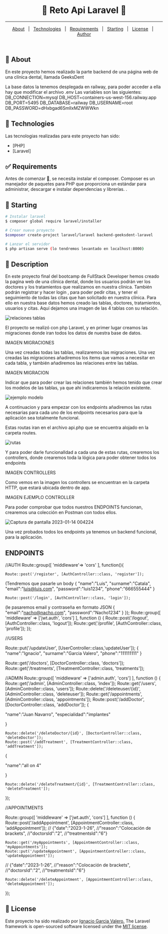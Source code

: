 <!-- Status -->

 <h1 align="center"> 
	🚧  Reto Api Laravel 🚀 
</h1> 

<hr> 

<p align="center">
  <a href="#dart-about">About</a> &#xa0; | &#xa0; 
  <a href="#rocket-technologies">Technologies</a> &#xa0; | &#xa0;
  <a href="#white_check_mark-requirements">Requirements</a> &#xa0; | &#xa0;
  <a href="#checkered_flag-starting">Starting</a> &#xa0; | &#xa0;
  <a href="#memo-license">License</a> &#xa0; | &#xa0;
  <a href="https://github.com/{{YOUR_GITHUB_USERNAME}}" target="_blank">Author</a>
</p>

<br>

## :dart: About ##

En este proyecto hemos realizado la parte backend de una página web de una clínica dental, llamada GeeksDent

La base datos la tenemos desplegada en railway, para poder acceder a ella hay que modificar el archivo .env
Las variables son las siguientes:
DB_CONNECTION=mysql
DB_HOST=containers-us-west-156.railway.app
DB_PORT=5495
DB_DATABASE=railway
DB_USERNAME=root
DB_PASSWORD=dHxbgad6SmlIxMZWWWkn

## :rocket: Technologies ##

Las tecnologias realizadas para este proyecto han sido:

- [PHP]
- [Laravel]


## :white_check_mark: Requirements ##

Antes de comenzar :checkered_flag:, se necesita instalar el composer. Composer es un manejador de
paquetes para PHP que proporciona un
estándar para administrar, descargar e
instalar dependencias y librerías. .

## :checkered_flag: Starting ##

```bash
# Instalar laravel
$ composer global require laravel/installer

# Crear nuevo proyecto
$composer create-project laravel/laravel backend-geeksdent-laravel

# Lanzar el servidor
$ php artisan serve (lo tendremos levantado en localhost:8000)

```

## 📝 Description ##

En este proyecto final del bootcamp de FullStack Developer hemos creado la pagina web de una clínica dental, donde los usuarios podrán ver los doctores y los tratamientos que realizamos en nuestra clínica. También podrán registrar y hacer login , para poder pedir citas, y tener el seguimiento de todas las citas que han solicitado en nuestra clínica.
Para ello en nuestra base datos hemos creado las tablas, doctores, tratamientos, usuarios y citas. Aquí dejamos una imagen de las 4 tablas con su relación.



![relaciones tablas](https://user-images.githubusercontent.com/109297564/212437972-1d37762a-3fe0-4476-ac7d-4324e1697154.jpg)



El proyecto se realizó con php Laravel, y en primer lugar creamos las migraciones donde iran todos los datos de nuestra base de datos.

IMAGEN MIGRACIONES

Una vez creadas todas las tablas, realizaremos las migraciones. Una vez creadas las migraciones añadiremos los items que vamos a necesitar en cada tabla, y también añadiremos las relaciones entre las tablas.

IMAGEN MIGRACION

Indicar que para poder crear las relaciones también hemos tenido que crear los modelos de las tablas, ya que ahi indicaremos la relación existente.

![ejemplo modelo](https://user-images.githubusercontent.com/109297564/212437948-19bf0975-b763-47d1-a368-5b7b76a42032.jpg)


A continuacion y para empezar con los endpoints añadiremos las rutas necesarias para cada uno de los endpoints necesarios para que la aplicación sea totalmente funcional.

Estas routas iran en el archivo api.php que se encuentra alojado en la carpeta routes.

![rutas](https://user-images.githubusercontent.com/109297564/212437927-2cc207bb-9349-4635-97bb-d6ac6c09bf64.jpg)


Y para poder darle funcionalIdad a cada una de estas rutas, crearemos los controllers, donde crearemos toda la lógica para poder obtener todos los endpoints

IMAGEN CONTROLLERS

Como vemos en la imagen los  controllers se encuentran en la carpeta HTTP, que estará ubicada dentro de app.


IMAGEN EJEMPLO CONTROLLER

Para poder comprobar que todos nuestros ENDPOINTS funcionan, crearemos una colección en Postman con todos ellos.


![Captura de pantalla 2023-01-14 004224](https://user-images.githubusercontent.com/109297564/212438031-6b3b9a3a-c469-4621-9142-3b18b3f1a693.jpg)



Una vez probados todos los endpoints ya tenemos un backend funcional, para la aplicación.

## ENDPOINTS ##

//AUTH
Route::group([
    'middleware'=> 'cors'
], function(){

    Route::post('/register', [AuthController::class, 'register']);
(Tendremos que pasarle un body {
  "name":"Luis",
            "surname":"Catala",
             "email":"luis@luis.com",
            "password":"luis1234",
            "phone":"666555444"
}



    Route::post('/login', [AuthController::class, 'login']);
(le pasaremos email y contraseña en formato JSON 
{
              "email":"nacho@nacho.com",
            "password":"Nacho1234"
}
});
Route::group([
    'middleware' => ['jwt.auth', 'cors']
], function () {
    Route::post('/logout', [AuthController::class, 'logout']);
    Route::get('/profile', [AuthController::class, 'profile']);
});

//USERS

Route::put('/updateUser', [UserController::class,'updateUser']);
{
            "name":"Ignacio",
            "surname":"Garcia Valero",
            "phone":"111111111"
}

Route::get('/doctors', [DoctorController::class, 'doctors']);
Route::get('/treatments', [TreatmentController::class, 'treatments']);


//ADMIN
Route::group([
    'middleware' =>
    ['admin.auth', 'cors']
], function () {
    Route::get('/admin', [AdminController::class, 'index']);
    Route::get('/users', [AdminController::class, 'users']);
    Route::delete('/deleteuser/{id}', [AdminController::class, 'deleteuser']);
    Route::get('/appointments', [AdminController::class, 'appointments']);
    Route::post('/addDoctor', [DoctorController::class, 'addDoctor']);
{

"name":"Juan Navarro",
"especialidad":"implantes"

}

    Route::delete('/deleteDoctor/{id}', [DoctorController::class, 'deleteDoctor']);
    Route::post('/addTreatment', [TreatmentController::class, 'addTreatment']);
{

"name":"all on 4"

}

    Route::delete('/deleteTreatment/{id}', [TreatmentController::class, 'deleteTreatment']);
});



//APPOINTMENTS

Route::group([
    'middleware' =>
   ['jwt.auth', 'cors'] 
], function () {
    Route::post('/addAppointment', [AppointmentController::class, 'addAppointment']);
   // {"date":"2023-1-26",
       //"reason":"Colocación de brackets",
       //"doctorsId":"2",
       //"treatmentsId":"6"}


    Route::get('/myAppointments', [AppointmentController::class, 'myAppointments']);
    Route::put('/updateAppointment', [AppointmentController::class, 'updateAppointment']);
   // {"date":"2023-1-26",
       //"reason":"Colocación de brackets",
       //"doctorsId":"2",
       //"treatmentsId":"6"}

    Route::delete('/deleteAppointment', [AppointmentController::class, 'deleteAppointment']);
});


## :memo: License ##

Este proyecto ha sido realizado por <a href="https://github.com/Naxete7">Ignacio Garcia Valero.</a>
The Laravel framework is open-sourced software licensed under the [MIT license](https://opensource.org/licenses/MIT).
